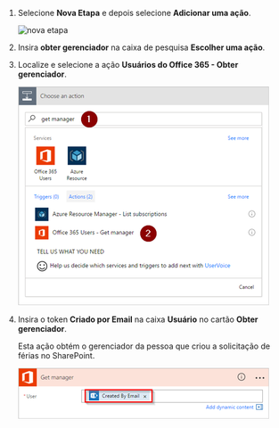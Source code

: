 1. Selecione **Nova Etapa** e depois selecione **Adicionar uma ação**.
   
    ![nova etapa](media/modern-approvals/select-sharepoint-add-action.png)
2. Insira **obter gerenciador** na caixa de pesquisa **Escolher uma ação**.
3. Localize e selecione a ação **Usuários do Office 365 - Obter gerenciador**.
   
    ![selecione os usuários do Office](media/modern-approvals/add-get-manager-action.png)
4. Insira o token **Criado por Email** na caixa **Usuário** no cartão **Obter gerenciador**.
   
    Esta ação obtém o gerenciador da pessoa que criou a solicitação de férias no SharePoint.
   
    ![obter a configuração do gerenciador](media/modern-approvals/get-manager-card.png)

